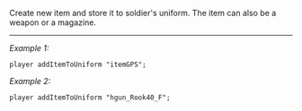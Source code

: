 Create new item and store it to soldier's uniform. The item can also be a weapon or a magazine.


---
*Example 1:*
```sqf
player addItemToUniform "itemGPS";
```

*Example 2:*
```sqf
player addItemToUniform "hgun_Rook40_F";
```
